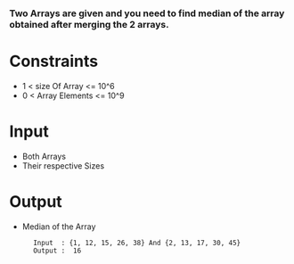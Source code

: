 ### Two Arrays are given and you need to find median of the array obtained after merging the 2 arrays.

# Constraints
-  1 < size Of Array <= 10^6
-  0 < Array Elements <= 10^9

# Input
- Both Arrays
- Their respective Sizes

# Output
- Median of the Array

```
      Input  : {1, 12, 15, 26, 38} And {2, 13, 17, 30, 45}
      Output :  16
```
